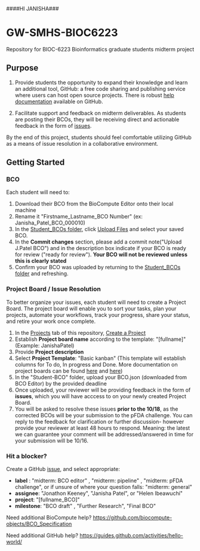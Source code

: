 ####HI JANISHA###

# GW-SMHS-BIOC6223
Repository for BIOC-6223 Bioinformatics graduate students midterm project

## Purpose
1. Provide students the opportunity to expand their knowledge and learn an additional tool, GitHub: a free code sharing and publishing service where users can host open source projects. There is robust [help documentation](https://github.com/about) available on GitHub.

2. Facilitate support and feedback on midterm deliverables. As students are posting their BCOs, they will be receiving direct and actionable feedback in the form of [issues](https://github.com/biocompute-objects/GW-SMHS-BIOC6223/issues). 

By the end of this project, students should feel comfortable utilizing GitHub as a means of issue resolution in a collaborative environment. 

## Getting Started

### BCO 

Each student will need to:
1. Download their BCO from the BioCompute Editor onto their local machine
2. Rename it "Firstname_Lastname_BCO Number" (ex: Janisha_Patel_BCO_000010)
3. In the [Student_BCOs folder](https://github.com/biocompute-objects/GW-SMHS-BIOC6223/tree/master/Student_BCOs), click [Upload Files](https://github.com/biocompute-objects/GW-SMHS-BIOC6223/upload/master/Student_BCOs) and select your saved BCO. 
4. In the **Commit changes** section, please add a commit note("Upload J.Patel BCO") and in the description box indicate if your BCO is ready for review ("ready for review"). **Your BCO will not be reviewed unless this is clearly stated**
5. Confirm your BCO was uploaded by returning to the [Student_BCOs folder](https://github.com/biocompute-objects/GW-SMHS-BIOC6223/tree/master/Student_BCOs) and refreshing.


### Project Board / Issue Resolution
To better organize your issues, each student will need to create a Project Board. The project board will enable you to sort your tasks, plan your projects, automate your workflows, track your progress, share your status, and retire your work once complete. 

1.  In the [Projects](https://github.com/biocompute-objects/GW-SMHS-BIOC6223/projects) tab of this repository, [Create a Project](https://github.com/biocompute-objects/GW-SMHS-BIOC6223/projects/new)
2.  Establish **Project board name** according to the template: "[fullname]" (Example: JanishaPatel)
3.  Provide **Project description**
4.  Select **Project Template**: "Basic kanban" (This template will establish columns for To do, In progress and Done. More documentation on project boards can be found [here](https://codeburst.io/an-introduction-to-github-project-boards-2944e6ffbf3c) and [here](https://help.github.com/en/articles/about-project-boards#templates-for-project-boards))
5.  In the "Student-BCO" folder, upload your BCO.json (downloaded from BCO Editor) by the provided deadline
6.  Once uploaded, your reviewer will be providing feedback in the form of **issues**, which you will have acccess to on your newly created Project Board.
7.  You will be asked to resolve these issues **prior to the 10/18**, as the corrected BCOs will be your submission to the pFDA challenge. You can reply to the feedback for clarification or further discussion- however provide your reviewer at least 48 hours to respond. Meaning: the latest we can guarantee your comment will be addressed/answered in time for your submission will be 10/16.


### **Hit a blocker?** 
Create a GitHub [issue](https://github.com/biocompute-objects/GW-SMHS-BIOC6223/issues/new), and select appropriate:
  * **label** : "midterm: BCO editor" , "midterm: pipeline" , "midterm: pFDA challenge", or if unsure of where your question falls: "midterm: general"
  * **assignee**: "Jonathon Keeney", "Janisha Patel", or "Helen Ibeawuchi"
  * **project**: "[fullname_BCO]"
  * **milestone**: "BCO draft" , "Further Research", "Final BCO"
  


Need additional BioCompute help? https://github.com/biocompute-objects/BCO_Specification

Need additional GitHub help? https://guides.github.com/activities/hello-world/


